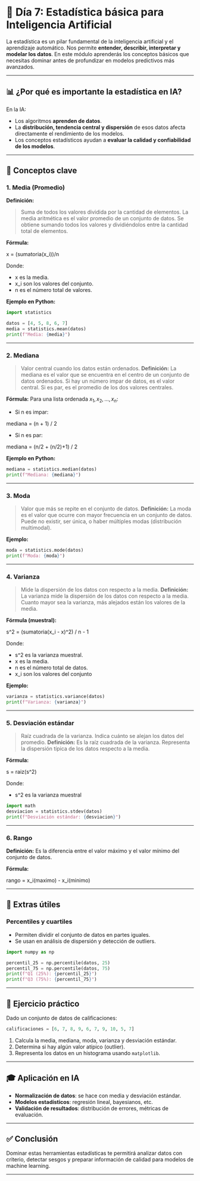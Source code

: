 # 🧠 Día 7: Estadística básica para Inteligencia Artificial

La estadística es un pilar fundamental de la inteligencia artificial y el aprendizaje automático. Nos permite **entender, describir, interpretar y modelar los datos**. En este módulo aprenderás los conceptos básicos que necesitas dominar antes de profundizar en modelos predictivos más avanzados.

---

## 📊 ¿Por qué es importante la estadística en IA?

En la IA:
- Los algoritmos **aprenden de datos**.
- La **distribución, tendencia central y dispersión** de esos datos afecta directamente el rendimiento de los modelos.
- Los conceptos estadísticos ayudan a **evaluar la calidad y confiabilidad de los modelos**.

---

## 📐 Conceptos clave

### 1. Media (Promedio)

**Definición:**
> Suma de todos los valores dividida por la cantidad de elementos.
La media aritmética es el valor promedio de un conjunto de datos. Se obtiene sumando todos los valores y dividiéndolos entre la cantidad total de elementos.

**Fórmula:**

x = (sumatoria(x_i))/n

Donde:

* x es la media.
* x_i son los valores del conjunto.
* n es el número total de valores.

**Ejemplo en Python:**
```python
import statistics

datos = [4, 5, 8, 6, 7]
media = statistics.mean(datos)
print(f"Media: {media}")
```

---

### 2. Mediana
> Valor central cuando los datos están ordenados.
**Definición:**
La mediana es el valor que se encuentra en el centro de un conjunto de datos ordenados. Si hay un número impar de datos, es el valor central. Si es par, es el promedio de los dos valores centrales.

**Fórmula:**
Para una lista ordenada $x_1, x_2, ..., x_n$:

* Si n es impar:

mediana = (n + 1) / 2

* Si n es par:

mediana = (n/2 + (n/2)+1) / 2

**Ejemplo en Python:**
```python
mediana = statistics.median(datos)
print(f"Mediana: {mediana}")
```

---

### 3. Moda

> Valor que más se repite en el conjunto de datos.
**Definición:**
La moda es el valor que ocurre con mayor frecuencia en un conjunto de datos. Puede no existir, ser única, o haber múltiples modas (distribución multimodal).


**Ejemplo:**
```python
moda = statistics.mode(datos)
print(f"Moda: {moda}")
```

---

### 4. Varianza

> Mide la dispersión de los datos con respecto a la media.
**Definición:**
La varianza mide la dispersión de los datos con respecto a la media. Cuanto mayor sea la varianza, más alejados están los valores de la media.

**Fórmula (muestral):**

s^2 = (sumatoria(x_i - x)^2) / n - 1

Donde:

* s^2 es la varianza muestral.
* x es la media.
* n es el número total de datos.
* x_i son los valores del conjunto

**Ejemplo:**
```python
varianza = statistics.variance(datos)
print(f"Varianza: {varianza}")
```

---

### 5. Desviación estándar

> Raíz cuadrada de la varianza. Indica cuánto se alejan los datos del promedio.
**Definición:**
Es la raíz cuadrada de la varianza. Representa la dispersión típica de los datos respecto a la media.

**Fórmula:**

s = raiz(s^2)

Donde: 
 * s^2 es la varianza muestral

```python
import math
desviacion = statistics.stdev(datos)
print(f"Desviación estándar: {desviacion}")
```

---

### 6. Rango

**Definición:**
Es la diferencia entre el valor máximo y el valor mínimo del conjunto de datos.

**Fórmula:**

rango = x_i(maximo) - x_i(minimo)

---

## 📌 Extras útiles

### Percentiles y cuartiles
- Permiten dividir el conjunto de datos en partes iguales.
- Se usan en análisis de dispersión y detección de outliers.

```python
import numpy as np

percentil_25 = np.percentile(datos, 25)
percentil_75 = np.percentile(datos, 75)
print(f"Q1 (25%): {percentil_25}")
print(f"Q3 (75%): {percentil_75}")
```

---

## 🧪 Ejercicio práctico

Dado un conjunto de datos de calificaciones:

```python
calificaciones = [6, 7, 8, 9, 6, 7, 9, 10, 5, 7]
```

1. Calcula la media, mediana, moda, varianza y desviación estándar.
2. Determina si hay algún valor atípico (outlier).
3. Representa los datos en un histograma usando `matplotlib`.

---

## 🎓 Aplicación en IA

- **Normalización de datos**: se hace con media y desviación estándar.
- **Modelos estadísticos**: regresión lineal, bayesianos, etc.
- **Validación de resultados**: distribución de errores, métricas de evaluación.

---

## ✅ Conclusión

Dominar estas herramientas estadísticas te permitirá analizar datos con criterio, detectar sesgos y preparar información de calidad para modelos de machine learning.

---
